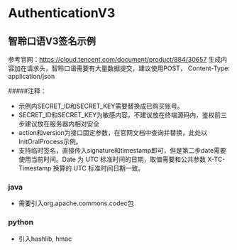 # AuthenticationV3
## 智聆口语V3签名示例
参考官网：https://cloud.tencent.com/document/product/884/30657
生成内容加在请求头，智聆口语需要有大量数据提交，建议使用POST， Content-Type: application/json

#####注释：
- 示例内SECRET_ID和SECRET_KEY需要替换成已购买账号。
- SECRET_ID和SECRET_KEY为敏感内容，不建议放在终端源码内，鉴权前三步建议放在服务器内相对安全
- action和version为接口固定参数，在官网文档中查询并替换，此处以InitOralProcess示例。
- 支持临时签名，直接传入signature和timestamp即可，但是第二步date需要使用当前时间。Date 为 UTC 标准时间的日期，取值需要和公共参数 X-TC-Timestamp 换算的 UTC 标准时间日期一致。

### java
- 需要引入org.apache.commons.codec包
### python
- 引入hashlib, hmac